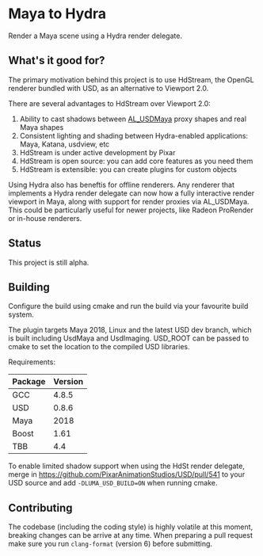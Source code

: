 # Maya to Hydra

Render a Maya scene using a Hydra render delegate.

## What's it good for?

The primary motivation behind this project is to use HdStream, the
OpenGL renderer bundled with USD, as an alternative to
Viewport 2.0.

There are several advantages to HdStream over Viewport 2.0:

1. Ability to cast shadows between [AL_USDMaya](www.github.com/AnimalLogc/AL_usdMaya) proxy shapes and real Maya shapes
1. Consistent lighting and shading between Hydra-enabled applications: Maya, Katana, usdview, etc
1. HdStream is under active development by Pixar
1. HdStream is open source: you can add core features as you need them
1. HdStream is extensible: you can create plugins for custom objects

Using Hydra also has beneftis for offline renderers. Any renderer that implements a Hydra render delegate can now how a fully interactive render viewport in Maya, along with support for render proxies via AL_USDMaya. This could be particularly useful for newer projects, like Radeon ProRender or in-house renderers.

## Status

This project is still alpha.

## Building

Configure the build using cmake and run the build via your favourite build system.

The plugin targets Maya 2018, Linux and the latest USD dev branch, which is built including UsdMaya and UsdImaging. USD_ROOT can be passed to cmake to set the location to the compiled USD libraries.

Requirements:

| Package | Version |
| --- | --- |
| GCC | 4.8.5 |
| USD | 0.8.6 |
| Maya | 2018 |
| Boost | 1.61 |
| TBB | 4.4 |

To enable limited shadow support when using the HdSt render delegate, merge in https://github.com/PixarAnimationStudios/USD/pull/541 to your USD source and add `-DLUMA_USD_BUILD=ON` when running cmake.

## Contributing

The codebase (including the coding style) is highly volatile at this moment, breaking changes can be arrive at any time. When preparing a pull request make sure you run `clang-format` (version 6) before submitting.
